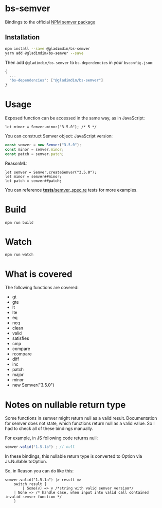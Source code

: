 # bs-semver

Bindings to the official [NPM semver package](https://www.npmjs.com/package/semver)

## Installation
```sh
npm install --save @gladimdim/bs-semver
yarn add @gladimdim/bs-semver --save
```
Then add `@gladimdim/bs-semver` to `bs-dependencies` in your `bsconfig.json`:
```js
{
  ...
  "bs-dependencies": ["@gladimdim/bs-semver"]
}
```

# Usage
Exposed function can be accessed in the same way, as in JavaScript:
```
let minor = Semver.minor("3.5.0"); /* 5 */
```
You can construct Semver object:
JavaScript version:
```js
const semver = new Semver("3.5.0");
const minor = semver.minor;
const patch = semver.patch;
```

ReasonML:
```
let semver = Semver.createSemver("3.5.0");
let minor = semver##minor;
let patch = semver##patch;
```

You can reference [__tests__/semver_spec.re]("./blob/master/__tests__/semver_spec.re) tests for more examples.

# Build

```
npm run build
```

# Watch

```
npm run watch
```

# What is covered
The following functions are covered:
* gt
* gte
* lt
* lte
* eq
* neq
* clean
* valid
* satisfies
* cmp
* compare
* rcompare
* diff
* inc
* patch
* major
* minor
* new Semver("3.5.0")

# Notes on nullable return type
Some functions in semver might return null as a valid result. Documentation for semver does not state, which functions return null as a valid value.
So I had to check all of these bindings manually.

For example, in JS following code returns null: 
```js
semver.valid("1.5.1a") ; // null
```

In these bindings, this nullable return type is converted to Option via Js.Nullable.toOption.

So, in Reason you can do like this:
```
semver.valid("1.5.1a") |> result =>
    switch result {
        | Some(v) => v /*string with valid semver version*/
	| None => /* handle case, when input into valid call contained invalid semver function */
    }
```
